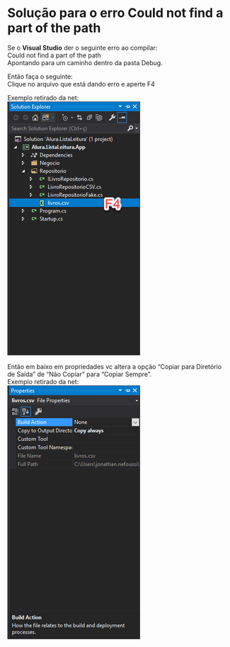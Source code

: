 # Solução para o erro Could not find a part of the path

Se o **Visual Studio** der o seguinte erro ao compilar:  
Could not find a part of the path  
Apontando para um caminho dentro da pasta Debug.  

Então faça o seguinte:  
Clique no arquivo que está dando erro e aperte F4

Exemplo retirado da net:  
![Exemplo local para apertar F4](imgs/Dica%20erro%20part%201.png)


Então em baixo em propriedades vc altera a opção “Copiar para Diretório de Saída” de “Não Copiar” para “Copiar Sempre”.  
Exemplo retirado da net:  
![Exemplo local para alterar a opção](imgs/Dica%20erro%20part%202.png)